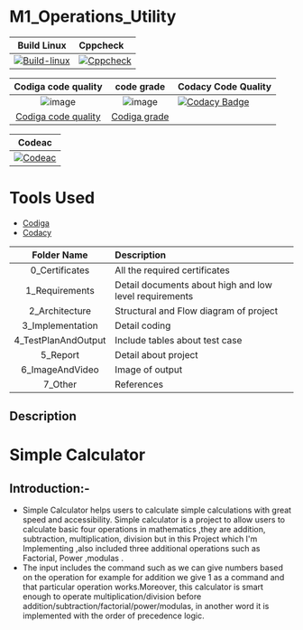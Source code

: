 # M1_Operations_Utility

| Build Linux                                                                                                             | Cppcheck
|:-----------------------------------------------------------------------------------------------------------------------:|:---------------------
| [![Build-linux](https://github.com/Sanket22Kamble/M1_Operations_Utility/actions/workflows/Build-linux.yml/badge.svg)](https://github.com/Sanket22Kamble/M1_Operations_Utility/actions/workflows/Build-linux.yml)                                                                                                                        |[![Cppcheck](https://github.com/Sanket22Kamble/M1_Operations_Utility/actions/workflows/static_check.yml/badge.svg)](https://github.com/Sanket22Kamble/M1_Operations_Utility/actions/workflows/static_check.yml)
 
|  Codiga code quality                                                                                          | code grade            | Codacy Code Quality 
|:-------------------------------------------------------------------------------------------------------------:|:---------------------:|:------------------------- 
|![image](https://user-images.githubusercontent.com/98873866/153565339-f2e37c9d-bbc5-4ad5-9308-b0fb93b94ca3.png)|![image](https://user-images.githubusercontent.com/98873866/153565420-c4bf3256-bbb6-42f3-a72f-eef13c76c91a.png)                                               |[![Codacy Badge](https://app.codacy.com/project/badge/Grade/f24dc4efcdb341069a2dfb3ba0d904e2)](https://www.codacy.com/gh/Sanket22Kamble/M1_Operations_Utility/dashboard?utm_source=github.com&amp;utm_medium=referral&amp;utm_content=Sanket22Kamble/M1_Operations_Utility&amp;utm_campaign=Badge_Grade)
|[Codiga code quality](https://api.codiga.io/project/30990/score/svg)                                           |[Codiga grade](https://api.codiga.io/project/30990/status/svg)
   
 |   Codeac    
 |---------------------
 |[![Codeac](https://static.codeac.io/badges/2-456089238.svg "Codeac")](https://app.codeac.io/github/Sanket22Kamble/M1_Operations_Utility)
 
# Tools Used

* [Codiga](https://app.codiga.io/project/30990/dashboard)
* [Codacy](https://www.codacy.com/)

|   Folder Name        |      Description
|:--------------------:|:--------------------------
| 0_Certificates       | All the required certificates
| 1_Requirements       | Detail documents about high and low level requirements
| 2_Architecture       | Structural and Flow  diagram of project
| 3_Implementation     | Detail coding
| 4_TestPlanAndOutput  | Include tables about test case
| 5_Report             | Detail about project
| 6_ImageAndVideo      | Image of output
| 7_Other              | References
## Description
 # Simple Calculator
 ##  Introduction:-
 * Simple Calculator helps users to calculate simple calculations with great speed and accessibility. 
    Simple calculator is a project to allow users to calculate basic four operations in mathematics ,they are addition, subtraction, multiplication, division but in this Project which I'm Implementing ,also included three additional operations such as Factorial, Power ,modulas .
 * The input includes the command such as we can give numbers based on the operation for example for addition we give 1 as a command and  that particular operation works.Moreover, this calculator is smart enough to operate multiplication/division before addition/subtraction/factorial/power/modulas, in another word it is implemented with the order of precedence logic.
